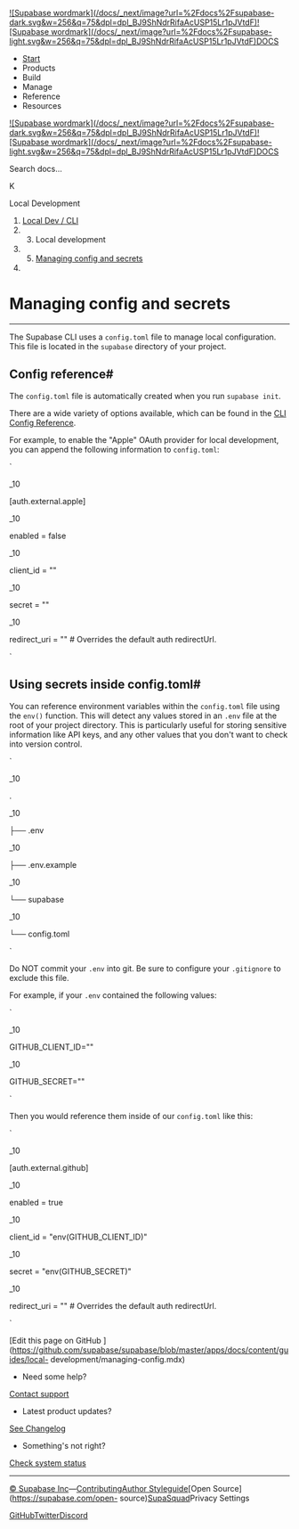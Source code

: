 [![Supabase wordmark](/docs/_next/image?url=%2Fdocs%2Fsupabase-
dark.svg&w=256&q=75&dpl=dpl_BJ9ShNdrRifaAcUSP15Lr1pJVtdF)![Supabase
wordmark](/docs/_next/image?url=%2Fdocs%2Fsupabase-
light.svg&w=256&q=75&dpl=dpl_BJ9ShNdrRifaAcUSP15Lr1pJVtdF)DOCS](/docs)

  * [Start](/docs/guides/getting-started)
  * Products
  * Build
  * Manage
  * Reference
  * Resources

[![Supabase wordmark](/docs/_next/image?url=%2Fdocs%2Fsupabase-
dark.svg&w=256&q=75&dpl=dpl_BJ9ShNdrRifaAcUSP15Lr1pJVtdF)![Supabase
wordmark](/docs/_next/image?url=%2Fdocs%2Fsupabase-
light.svg&w=256&q=75&dpl=dpl_BJ9ShNdrRifaAcUSP15Lr1pJVtdF)DOCS](/docs)

Search docs...

K

Local Development

  1. [Local Dev / CLI](/docs/guides/local-development)
  2.   3. Local development
  4.   5. [Managing config and secrets](/docs/guides/local-development/managing-config)
  6. 

# Managing config and secrets

* * *

The Supabase CLI uses a `config.toml` file to manage local configuration. This
file is located in the `supabase` directory of your project.

## Config reference#

The `config.toml` file is automatically created when you run `supabase init`.

There are a wide variety of options available, which can be found in the [CLI
Config Reference](/docs/guides/cli/config).

For example, to enable the "Apple" OAuth provider for local development, you
can append the following information to `config.toml`:

`  

_10

[auth.external.apple]

_10

enabled = false

_10

client_id = ""

_10

secret = ""

_10

redirect_uri = "" # Overrides the default auth redirectUrl.

  
`

## Using secrets inside config.toml#

You can reference environment variables within the `config.toml` file using
the `env()` function. This will detect any values stored in an `.env` file at
the root of your project directory. This is particularly useful for storing
sensitive information like API keys, and any other values that you don't want
to check into version control.

`  

_10

.

_10

├── .env

_10

├── .env.example

_10

└── supabase

_10

└── config.toml

  
`

Do NOT commit your `.env` into git. Be sure to configure your `.gitignore` to
exclude this file.

For example, if your `.env` contained the following values:

`  

_10

GITHUB_CLIENT_ID=""

_10

GITHUB_SECRET=""

  
`

Then you would reference them inside of our `config.toml` like this:

`  

_10

[auth.external.github]

_10

enabled = true

_10

client_id = "env(GITHUB_CLIENT_ID)"

_10

secret = "env(GITHUB_SECRET)"

_10

redirect_uri = "" # Overrides the default auth redirectUrl.

  
`

[Edit this page on GitHub
](https://github.com/supabase/supabase/blob/master/apps/docs/content/guides/local-
development/managing-config.mdx)

  * Need some help?

[Contact support](https://supabase.com/support)

  * Latest product updates?

[See Changelog](https://supabase.com/changelog)

  * Something's not right?

[Check system status](https://status.supabase.com/)

* * *

[© Supabase
Inc](https://supabase.com/)—[Contributing](https://github.com/supabase/supabase/blob/master/apps/docs/DEVELOPERS.md)[Author
Styleguide](https://github.com/supabase/supabase/blob/master/apps/docs/CONTRIBUTING.md)[Open
Source](https://supabase.com/open-
source)[SupaSquad](https://supabase.com/supasquad)Privacy Settings

[GitHub](https://github.com/supabase/supabase)[Twitter](https://twitter.com/supabase)[Discord](https://discord.supabase.com/)

